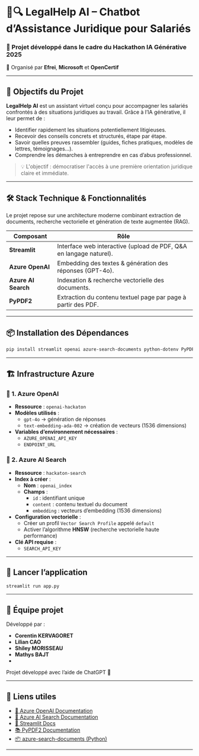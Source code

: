 # 📄🔍 LegalHelp AI – Chatbot d’Assistance Juridique pour Salariés

### 🧠 Projet développé dans le cadre du Hackathon IA Générative 2025  
📍 Organisé par **Efrei**, **Microsoft** et **OpenCertif**

---

## 🎯 Objectifs du Projet

**LegalHelp AI** est un assistant virtuel conçu pour accompagner les salariés confrontés à des situations juridiques au travail. Grâce à l’IA générative, il leur permet de :

- Identifier rapidement les situations potentiellement litigieuses.
- Recevoir des conseils concrets et structurés, étape par étape.
- Savoir quelles preuves rassembler (guides, fiches pratiques, modèles de lettres, témoignages…).
- Comprendre les démarches à entreprendre en cas d’abus professionnel.

> 💡 L'objectif : démocratiser l'accès à une première orientation juridique claire et immédiate.

---

## 🛠️ Stack Technique & Fonctionnalités

Le projet repose sur une architecture moderne combinant extraction de documents, recherche vectorielle et génération de texte augmentée (RAG).

| Composant           | Rôle                                                                 |
|---------------------|----------------------------------------------------------------------|
| **Streamlit**       | Interface web interactive (upload de PDF, Q&A en langage naturel).   |
| **Azure OpenAI**    | Embedding des textes & génération des réponses (GPT-4o).             |
| **Azure AI Search** | Indexation & recherche vectorielle des documents.                    |
| **PyPDF2**          | Extraction du contenu textuel page par page à partir des PDF.        |

---

## 📦 Installation des Dépendances

```bash
pip install streamlit openai azure-search-documents python-dotenv PyPDF2
```

---

## 🏗️ Infrastructure Azure

### 🔐 1. Azure OpenAI

- **Ressource** : `openai-hackaton`
- **Modèles utilisés** :
  - `gpt-4o` → génération de réponses
  - `text-embedding-ada-002` → création de vecteurs (1536 dimensions)
- **Variables d’environnement nécessaires** :
  - `AZURE_OPENAI_API_KEY`
  - `ENDPOINT_URL`

### 🔎 2. Azure AI Search

- **Ressource** : `hackaton-search`
- **Index à créer** :
  - **Nom** : `openai_index`
  - **Champs** :
    - `id` : identifiant unique
    - `content` : contenu textuel du document
    - `embedding` : vecteurs d’embedding (1536 dimensions)
- **Configuration vectorielle** :
  - Créer un profil `Vector Search Profile` appelé `default`
  - Activer l’algorithme **HNSW** (recherche vectorielle haute performance)
- **Clé API requise** :
  - `SEARCH_API_KEY`

---

## 🚀 Lancer l’application

```bash
streamlit run app.py
```

---

## 👥 Équipe projet

Développé par :
- **Corentin KERVAGORET**
- **Lilian CAO**
- **Shiley MORISSEAU**
- **Mathys BAJT**  
- 
Projet développé avec l’aide de ChatGPT 🤖

---

## 🔗 Liens utiles

- [📘 Azure OpenAI Documentation](https://learn.microsoft.com/en-us/azure/cognitive-services/openai/)
- [🔎 Azure AI Search Documentation](https://learn.microsoft.com/en-us/azure/search/)
- [📄 Streamlit Docs](https://docs.streamlit.io/)
- [📚 PyPDF2 Documentation](https://pypi.org/project/PyPDF2/)
- [📦 azure-search-documents (Python)](https://pypi.org/project/azure-search-documents/)

---